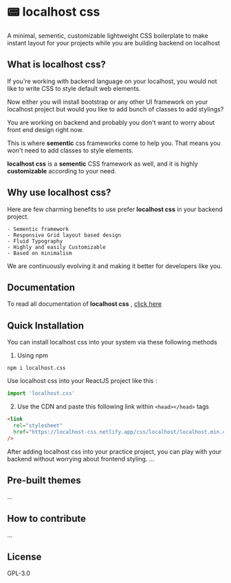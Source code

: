 # 📟 localhost css

A minimal, sementic, customizable lightweight CSS boilerplate to make instant layout for your projects while you are building backend on localhost

## What is localhost css?

If you're working with backend language on your localhost, you would not like to write CSS to style default web elements.

Now either you will install bootstrap or any other UI framework on your localhost project but would you like to add bunch of classes to add stylings?

You are working on backend and probably you don't want to worry about front end design right now.

This is where **sementic** css frameworks come to help you. That means you won't need to add classes to style elements.

**localhost css** is a **sementic** CSS framework as well, and it is highly **customizable** according to your need.

## Why use localhost css?

Here are few charming benefits to use prefer **localhost css** in your backend project.

    - Sementic framework
    - Responsive Grid layout based design
    - Fluid Typography
    - Highly and easily Customizable
    - Based on minimalism

We are continuously evolving it and making it better for developers like you.

## Documentation

To read all documentation of **localhost css** , [click here](https://localhost-css.netlify.app/)

## Quick Installation

You can install localhost css into your system via these following methods

1. Using npm

```git
npm i localhost.css
```

Use localhost css into your ReactJS project like this :

```javascript
import 'localhost.css'
```

2. Use the CDN and paste this following link within `<head></head>` tags

```html
<link
  rel="stylesheet"
  href="https://localhost-css.netlify.app/css/localhost/localhost.min.css"
/>
```

After adding localhost css into your practice project, you can play with your backend without worrying about frontend styling.
...

## Pre-built themes

...

## How to contribute

...

## License

GPL-3.0

